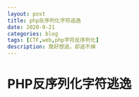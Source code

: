 ```yaml
---
layout: post
title: php反序列化字符逃逸
date: 2020-9-21
categories: blog
tags: [CTF,web,php字符反序列化]
description: 我好想逃，却逃不掉
---
```

# PHP反序列化字符逃逸
